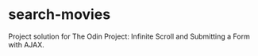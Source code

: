 # search-movies
Project solution for The Odin Project: Infinite Scroll and Submitting a Form with AJAX.
